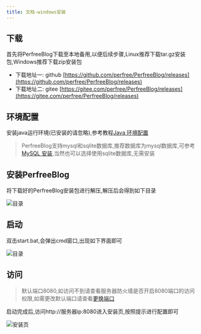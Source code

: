 ```yaml
---
title: 文档-windows安装
---
```

## 下载
首先将PerfreeBlog下载至本地备用,以便后续步骤,Linux推荐下载tar.gz安装包,Windows推荐下载zip安装包

* 下载地址一: github [https://github.com/perfree/PerfreeBlog/releases](https://github.com/perfree/PerfreeBlog/releases)
* 下载地址二: gitee [https://gitee.com/perfree/PerfreeBlog/releases](https://gitee.com/perfree/PerfreeBlog/releases)

## 环境配置
安装java运行环境(已安装的请忽略),参考教程[Java 环境配置](https://www.runoob.com/java/java-environment-setup.html)
> PerfreeBlog支持mysql和sqlite数据库,推荐数据库为mysql数据库,可参考[MySQL 安装](https://www.runoob.com/w3cnote/windows10-mysql-installer.html),当然也可以选择使用sqlite数据库,无需安装

## 安装PerfreeBlog
将下载好的PerfreeBlog安装包进行解压,解压后会得到如下目录

![目录](/assets/doc/10.png)

## 启动
双击start.bat,会弹出cmd窗口,出现如下界面即可

![目录](/assets/doc/11.png)

## 访问
> 默认端口8080,如访问不到请查看服务器防火墙是否开启8080端口的访问权限,如需更改默认端口请查看[更换端口]()

启动完成后,访问http://服务器ip:8080进入安装页,按照提示进行配置即可

![安装页](/assets/doc/9.png)